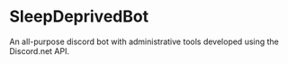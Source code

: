 # SleepDeprivedBot

An all-purpose discord bot with administrative tools developed using the Discord.net API.
